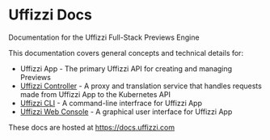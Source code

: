 # Uffizzi Docs  

Documentation for the Uffizzi Full-Stack Previews Engine    

This documentation covers general concepts and technical details for:  

* Uffizzi App - The primary Uffizzi API for creating and managing Previews   
* [Uffizzi Controller](https://github.com/UffizziCloud/uffizzi_controller) - A proxy and translation service that handles requests made from Uffizzi App to the Kubernetes API  
* [Uffizzi CLI](https://github.com/UffizziCloud/uffizzi_cli) - A command-line interfrace for Uffizzi App    
* [Uffizzi Web Console](https://uffizzi.com) - A graphical user interface for Uffizzi App    

These docs are hosted at https://docs.uffizzi.com  
